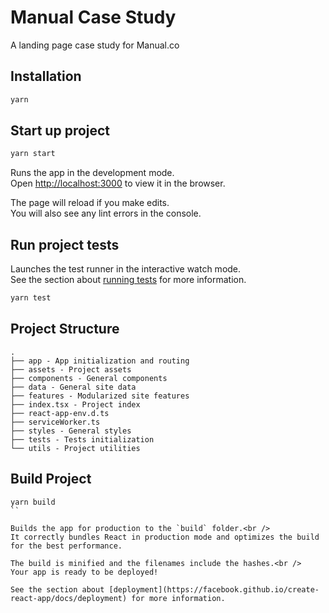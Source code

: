 # Manual Case Study

A landing page case study for Manual.co

## Installation

```bash
yarn
```

## Start up project

```bash
yarn start
```

Runs the app in the development mode.<br />
Open [http://localhost:3000](http://localhost:3000) to view it in the browser.

The page will reload if you make edits.<br />
You will also see any lint errors in the console.

## Run project tests

Launches the test runner in the interactive watch mode.<br />
See the section about [running tests](https://facebook.github.io/create-react-app/docs/running-tests) for more information.

```bash
yarn test
```

## Project Structure

```
.
├── app - App initialization and routing
├── assets - Project assets
├── components - General components
├── data - General site data
├── features - Modularized site features
├── index.tsx - Project index
├── react-app-env.d.ts
├── serviceWorker.ts
├── styles - General styles
├── tests - Tests initialization
└── utils - Project utilities
```

## Build Project

```
yarn build
``

Builds the app for production to the `build` folder.<br />
It correctly bundles React in production mode and optimizes the build for the best performance.

The build is minified and the filenames include the hashes.<br />
Your app is ready to be deployed!

See the section about [deployment](https://facebook.github.io/create-react-app/docs/deployment) for more information.
```
